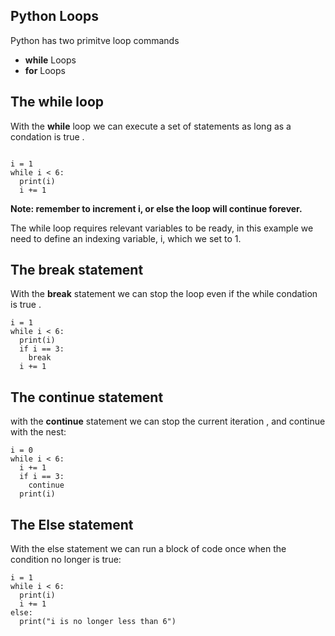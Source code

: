 ## Python Loops 

Python has two primitve loop commands 

* **while** Loops 
* **for** Loops 

## The while loop 

With the **while** loop we can execute a set of statements as long as a condation is true .

```

i = 1
while i < 6:
  print(i)
  i += 1

```

**Note: remember to increment i, or else the loop will continue forever.**

The while loop requires relevant variables to be ready, in this example we need to define an indexing variable, i, which we set to 1.

## The break statement 

With the **break** statement we can stop the loop even if the while condation is true . 

```
i = 1
while i < 6:
  print(i)
  if i == 3:
    break
  i += 1

```

## The continue statement 

with the **continue** statement we can stop the current iteration , and continue with the nest: 

```
i = 0
while i < 6:
  i += 1
  if i == 3:
    continue
  print(i)

```

## The Else statement 

With the else statement we can run a block of code once when the condition no longer is true:

``` 
i = 1
while i < 6:
  print(i)
  i += 1
else:
  print("i is no longer less than 6")

```